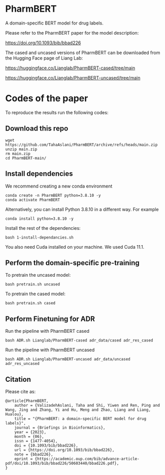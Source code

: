 # PharmBERT
A domain-specific BERT model for drug labels.

Please refer to the PharmBERT paper for the model description:

https://doi.org/10.1093/bib/bbad226

The cased and uncased versions of PharmBERT can be downloaded from the Hugging Face page of Liang Lab:

https://huggingface.co/Lianglab/PharmBERT-cased/tree/main

https://huggingface.co/Lianglab/PharmBERT-uncased/tree/main



# Codes of the paper
To reproduce the results run the following codes:
## Download this repo
```
wget https://github.com/TahaAslani/PharmBERT/archive/refs/heads/main.zip
unzip main.zip
rm main.zip
cd PharmBERT-main/
```

## Install dependencies
We recommend creating a new conda environment 
```
conda create -n PharmBERT python=3.8.10 -y
conda activate PharmBERT
```
Alternatively, you can install Python 3.8.10 in a different way. For example
```
conda install python=3.8.10 -y
```

Install the rest of the dependencies:
```
bash 1-install-dependancies.sh
```

You also need Cuda installed on your machine. We used Cuda 11.1.

## Perform the domain-specific pre-training
To pretrain the uncased model:
```
bash pretrain.sh uncased
```

To pretrain the cased model:
```
bash pretrain.sh cased
```

## Perform Finetuning for ADR

Run the pipeline with PharmBERT cased
```
bash ADR.sh Lianglab/PharmBERT-cased adr_data/cased adr_res_cased
```

Run the pipeline with PharmBERT uncased
```
bash ADR.sh Lianglab/PharmBERT-uncased adr_data/uncased adr_res_uncased
```

## Citation
Please cite as:
```
@article{PharmBERT,
    author = {ValizadehAslani, Taha and Shi, Yiwen and Ren, Ping and Wang, Jing and Zhang, Yi and Hu, Meng and Zhao, Liang and Liang, Hualou},
    title = "{PharmBERT: a domain-specific BERT model for drug labels}",
    journal = {Briefings in Bioinformatics},
    year = {2023},
    month = {06},
    issn = {1477-4054},
    doi = {10.1093/bib/bbad226},
    url = {https://doi.org/10.1093/bib/bbad226},
    note = {bbad226},
    eprint = {https://academic.oup.com/bib/advance-article-pdf/doi/10.1093/bib/bbad226/50603440/bbad226.pdf},
}
```
